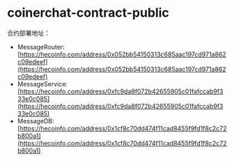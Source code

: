 # coinerchat-contract-public

合约部署地址：
- MessageRouter: [https://hecoinfo.com/address/0x052bb54150313c685aac197cd971a862c09edeef](https://hecoinfo.com/address/0x052bb54150313c685aac197cd971a862c09edeef)
- MessageService: [https://hecoinfo.com/address/0xfc9da8f072b42655905c01fafccab9f333e0c085](https://hecoinfo.com/address/0xfc9da8f072b42655905c01fafccab9f333e0c085)
- MessageDB: [https://hecoinfo.com/address/0x1cf8c70dd474f11cad8455f9fd1f8c2c72b800a1](https://hecoinfo.com/address/0x1cf8c70dd474f11cad8455f9fd1f8c2c72b800a1)
